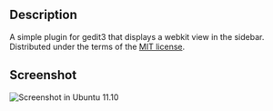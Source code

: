 Description
-----------
A simple plugin for gedit3 that displays a webkit view in the sidebar.
Distributed under the terms of the [MIT license](http://www.opensource.org/licenses/mit-license.php).

Screenshot
----------
![Screenshot in Ubuntu 11.10](http://img3.imageshack.us/img3/8008/screenshotbs.png)

